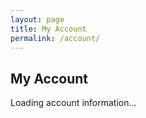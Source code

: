 ```yaml
---
layout: page
title: My Account
permalink: /account/
---
```


<h2>My Account</h2>
<div id="account-details"><p>Loading account information...</p></div>
<!--
<button id="btn-get-api-key" style="display: none;">Get My API Key</button>
<p id="api-key-display" style="display: none;"></p>
-->

<script>
document.addEventListener('DOMContentLoaded', () => {
  const accountDetailsDiv = document.getElementById('account-details');
  // const getApiKeyButton = document.getElementById('btn-get-api-key');
  // const apiKeyDisplayP = document.getElementById('api-key-display');

  function renderAccountPage() {
    if (window.siteAuth && window.siteAuth.isAuthenticated && window.siteAuth.user) {
      accountDetailsDiv.innerHTML = `<p>Welcome, ${window.siteAuth.user.name}!</p><p>Email: ${window.siteAuth.user.email}</p>`;
      // getApiKeyButton.style.display = 'block';
    } else {
      accountDetailsDiv.innerHTML = '<p>Please <a href="#" id="login-link">log in</a> to view your account details.</p>';
      const loginLink = document.getElementById('login-link');
      if (loginLink) {
        loginLink.addEventListener('click', (e) => {
          e.preventDefault();
          if (window.siteAuth && window.siteAuth.auth0Client) {
            window.siteAuth.auth0Client.loginWithRedirect({
              authorizationParams: {
                redirect_uri: window.location.origin + '/account/', // Redirect back to account page
              },
              appState: { targetUrl: window.location.pathname }
            });
          } else {
            // Fallback if auth0Client isn't ready, though the interval should prevent this
            alert('Authentication system not ready. Please try again in a moment.');
          }
        });
      }
      // getApiKeyButton.style.display = 'none'; // Button is now commented out in HTML
      // apiKeyDisplayP.style.display = 'none'; // Display P is now commented out in HTML
    }
  }

  const checkAuthReadyInterval = setInterval(() => {
    // Check for auth0Client for login link, and isAuthenticated for initial render logic
    if (window.siteAuth && typeof window.siteAuth.isAuthenticated !== 'undefined' && window.siteAuth.auth0Client) {
      clearInterval(checkAuthReadyInterval);
      renderAccountPage();

      // if (getApiKeyButton) { // getApiKeyButton is now commented out
      //   getApiKeyButton.addEventListener('click', async () => {
      //     if (window.siteAuth && window.siteAuth.getApiKey) {
      //       apiKeyDisplayP.textContent = 'Fetching API key...';
      //       apiKeyDisplayP.style.display = 'block';
      //       const apiKey = await window.siteAuth.getApiKey();
      //       if (apiKey) {
      //         apiKeyDisplayP.textContent = `Your API Key: ${apiKey}`;
      //       } else {
      //         apiKeyDisplayP.textContent = 'Could not retrieve API key.';
      //       }
      //     } else {
      //       apiKeyDisplayP.textContent = 'API key function not available.';
      //       apiKeyDisplayP.style.display = 'block';
      //     }
      //   });
      // }
    }
  }, 100); // Poll every 100ms
});
</script>
